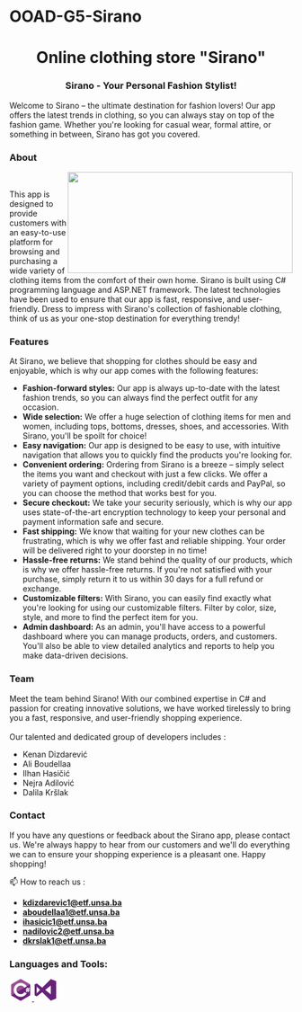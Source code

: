 # OOAD-G5-Sirano

<h1 align="center">Online clothing store "Sirano"</h1>
<h3 align="center">Sirano - Your Personal Fashion Stylist!</h3>

Welcome to Sirano – the ultimate destination for fashion lovers! Our app offers the latest trends in clothing, 
so you can always stay on top of the fashion game. Whether you're looking for casual wear, formal attire, 
or something in between, Sirano has got you covered. 


<h3 align="left">About</h3>

<img src="https://user-images.githubusercontent.com/115956648/226213910-b4c48079-85f8-44cb-86d2-069bbe225f9c.png" align="right" width="400" height="180"/>  
<br clear="left"/>

This app is designed to provide customers with an easy-to-use platform for browsing and purchasing a wide variety of clothing items from the comfort of their own home. Sirano is built using C# programming language and ASP.NET framework. The latest technologies have been used to ensure that our app is fast, responsive, and user-friendly. Dress to impress with Sirano's collection of fashionable clothing, think of us as your one-stop destination for everything trendy!

<h3 align="left">Features</h3>

At Sirano, we believe that shopping for clothes should be easy and enjoyable, which is why our app comes with the following features: <br />

* **Fashion-forward styles:** Our app is always up-to-date with the latest fashion trends, so you can always find the perfect outfit for any occasion.
* **Wide selection:** We offer a huge selection of clothing items for men and women, including tops, bottoms, dresses, shoes, and accessories. With Sirano, you'll be spoilt for choice!
* **Easy navigation:** Our app is designed to be easy to use, with intuitive navigation that allows you to quickly find the products you're looking for.
* **Convenient  ordering:** Ordering from Sirano is a breeze – simply select the items you want and checkout with just a few clicks. We offer a variety of payment options, including credit/debit cards and PayPal, so you can choose the method that works best for you.
* **Secure checkout:** We take your security seriously, which is why our app uses state-of-the-art encryption technology to keep your personal and payment information safe and secure.
* **Fast shipping:** We know that waiting for your new clothes can be frustrating, which is why we offer fast and reliable shipping. Your order will be delivered right to your doorstep in no time!
* **Hassle-free returns:** We stand behind the quality of our products, which is why we offer hassle-free returns. If you're not satisfied with your purchase, simply return it to us within 30 days for a full refund or exchange.
* **Customizable filters:** With Sirano, you can easily find exactly what you're looking for using our customizable filters. Filter by color, size, style, and more to find the perfect item for you.
* **Admin dashboard:** As an admin, you'll have access to a powerful dashboard where you can manage products, orders, and customers. You'll also be able to view detailed analytics and reports to help you make data-driven decisions. 

<h3 align="left">Team</h3>

Meet the team behind Sirano! With our combined expertise in C# and passion for creating innovative solutions, we have worked tirelessly to bring you a fast, responsive, and user-friendly shopping experience. <br /> <br />
Our talented and dedicated group of developers includes : <br /> 
* Kenan Dizdarević <br />
* Ali Boudellaa <br />
* Ilhan Hasičić <br />
* Nejra Adilović <br />
* Dalila Kršlak <br />

<h3 align="left">Contact</h3>

If you have any questions or feedback about the Sirano app, please contact us. We're always happy to hear from our customers and we'll do everything we can to ensure your shopping experience is a pleasant one. Happy shopping!

📫 How to reach us : <br /> 
  * **kdizdarevic1@etf.unsa.ba**
  * **aboudellaa1@etf.unsa.ba**
  * **ihasicic1@etf.unsa.ba**
  * **nadilovic2@etf.unsa.ba**
  * **dkrslak1@etf.unsa.ba**

<h3 align="left">Languages and Tools:</h3>
<p align="left">
<a href="https://learn.microsoft.com/en-us/dotnet/csharp/" target="_blank" rel="noreferrer">
<img src="https://raw.githubusercontent.com/devicons/devicon/1119b9f84c0290e0f0b38982099a2bd027a48bf1/icons/csharp/csharp-original.svg" alt="csharp" width="40" height="40"/> </a> </a>
<a href="https://visualstudio.microsoft.com/" target="_blank" rel="noreferrer">
<img src=https://raw.githubusercontent.com/devicons/devicon/1119b9f84c0290e0f0b38982099a2bd027a48bf1/icons/visualstudio/visualstudio-plain.svg alt="visualstudio" width="40" height="40"/> </a> </a>
</p>
